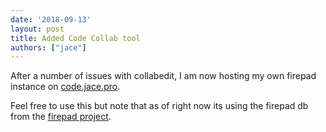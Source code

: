 ```yaml
---
date: '2018-09-13'
layout: post
title: Added Code Collab tool
authors: ["jace"]
---
```


After a number of issues with collabedit, I am now hosting my own
firepad instance on [code.jace.pro](https://code.jace.pro).

Feel free to use this but note that as of right now its using the
firepad db from the [firepad project](https://firepad.io/docs/#api).
